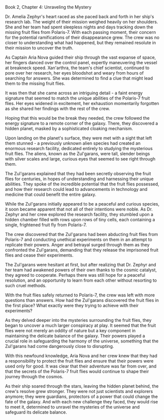 Book 2, Chapter 4: Unraveling the Mystery

Dr. Amelia Zephyr's heart raced as she paced back and forth in her ship's research lab. The weight of their mission weighed heavily on her shoulders. She and her team had spent sleepless nights and days tracking down the missing fruit flies from Polaris-7. With each passing moment, their concern for the potential ramifications of their disappearance grew. The crew was no closer to understanding what had happened, but they remained resolute in their mission to uncover the truth.

As Captain Aria Nova guided their ship through the vast expanse of space, her fingers danced over the control panel, expertly maneuvering the vessel at breakneck speed. Xan'arthra, the team's chief scientist, continued to pore over her research, her eyes bloodshot and weary from hours of searching for answers. She was determined to find a clue that might lead them to the missing fruit flies.

It was then that she came across an intriguing detail - a faint energy signature that seemed to match the unique abilities of the Polaris-7 fruit flies. Her eyes widened in excitement, her exhaustion momentarily forgotten as she shared her findings with the rest of the crew.

Hoping that this would be the break they needed, the crew followed the energy signature to a remote corner of the galaxy. There, they discovered a hidden planet, masked by a sophisticated cloaking mechanism.

Upon landing on the planet's surface, they were met with a sight that left them stunned - a previously unknown alien species had created an enormous research facility, dedicated entirely to studying the mysterious fruit flies. The aliens, known as the Zul'garans, were tall, slender beings with silver scales and large, curious eyes that seemed to see right through them.

The Zul'garans explained that they had been secretly observing the fruit flies for centuries, in hopes of understanding and harnessing their unique abilities. They spoke of the incredible potential that the fruit flies possessed, and how their research could lead to advancements in technology and medicine that could benefit the entire galaxy.

While the Zul'garans initially appeared to be a peaceful and curious species, it soon became apparent that not all of their intentions were noble. As Dr. Zephyr and her crew explored the research facility, they stumbled upon a hidden chamber filled with rows upon rows of tiny cells, each containing a single, frightened fruit fly from Polaris-7.

The crew discovered that the Zul'garans had been abducting fruit flies from Polaris-7 and conducting unethical experiments on them in an attempt to replicate their powers. Anger and betrayal surged through them as they confronted the Zul'garans, demanding that they release the imprisoned fruit flies and cease their experiments.

The Zul'garans were hesitant at first, but after realizing that Dr. Zephyr and her team had awakened powers of their own thanks to the cosmic catalyst, they agreed to cooperate. Perhaps there was still hope for a peaceful resolution, and an opportunity to learn from each other without resorting to such cruel methods.

With the fruit flies safely returned to Polaris-7, the crew was left with more questions than answers. How had the Zul'garans discovered the fruit flies in the first place? What exactly were they trying to achieve with their experiments?

As they delved deeper into the mysteries surrounding the fruit flies, they began to uncover a much larger conspiracy at play. It seemed that the fruit flies were not merely an oddity of nature but a key component in maintaining the delicate balance of the galaxy. Their powers played a crucial role in safeguarding the harmony of the universe, something that the Zul'garans had come dangerously close to disrupting.

With this newfound knowledge, Aria Nova and her crew knew that they had a responsibility to protect the fruit flies and ensure that their powers were used only for good. It was clear that their adventure was far from over, and that the secrets of the Polaris-7 fruit flies would continue to shape their journey through the cosmos.

As their ship soared through the stars, leaving the hidden planet behind, the crew's resolve grew stronger. They were not just scientists and explorers anymore; they were guardians, protectors of a power that could change the fate of the galaxy. And with each new challenge they faced, they would rise to meet it, determined to unravel the mysteries of the universe and safeguard its delicate balance.